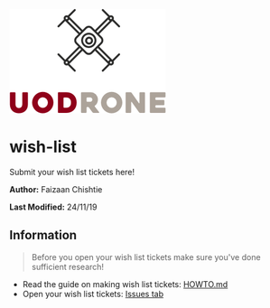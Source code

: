 ![Logo](https://raw.githubusercontent.com/uOttawaDrone/documentation-procedures/master/img/Logo-Final.png)

# wish-list
Submit your wish list tickets here!

**Author:** Faizaan Chishtie

**Last Modified:** 24/11/19

## Information

> Before you open your wish list tickets make sure you've done sufficient research!

* Read the guide on making wish list tickets: [HOWTO.md](https://github.com/uOttawaDrone/wish-list/blob/master/docs/HOWTO.md)
* Open your wish list tickets: [Issues tab](https://github.com/uOttawaDrone/wish-list/issues)
